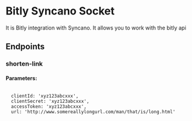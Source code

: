 # Bitly Syncano Socket

It is Bitly integration with Syncano. It allows you to work with the bitly api 

## Endpoints

### shorten-link

#### Parameters:
```

  clientId: 'xyz123abcxxx',
  clientSecret: 'xyz123abcxxx',
  accessToken: 'xyz123abcxxx',
  url: 'http://www.somereallylongurl.com/man/that/is/long.html'
```

